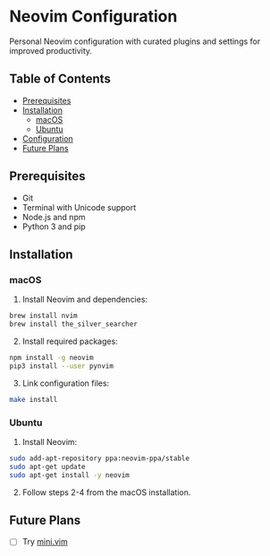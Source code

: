 # Neovim Configuration

Personal Neovim configuration with curated plugins and settings for improved productivity.

## Table of Contents

- [Prerequisites](#prerequisites)
- [Installation](#installation)
  - [macOS](#macos)
  - [Ubuntu](#ubuntu)
- [Configuration](#configuration)
- [Future Plans](#future-plans)

## Prerequisites

- Git
- Terminal with Unicode support
- Node.js and npm
- Python 3 and pip

## Installation

### macOS

1. Install Neovim and dependencies:

```bash
brew install nvim
brew install the_silver_searcher
```

2. Install required packages:

```bash
npm install -g neovim
pip3 install --user pynvim
```

3. Link configuration files:

```bash
make install
```

### Ubuntu

1. Install Neovim:

```bash
sudo add-apt-repository ppa:neovim-ppa/stable
sudo apt-get update
sudo apt-get install -y neovim
```

2. Follow steps 2-4 from the macOS installation.


## Future Plans

- [ ] Try [mini.vim](https://github.com/echasnovski/mini.nvim)
